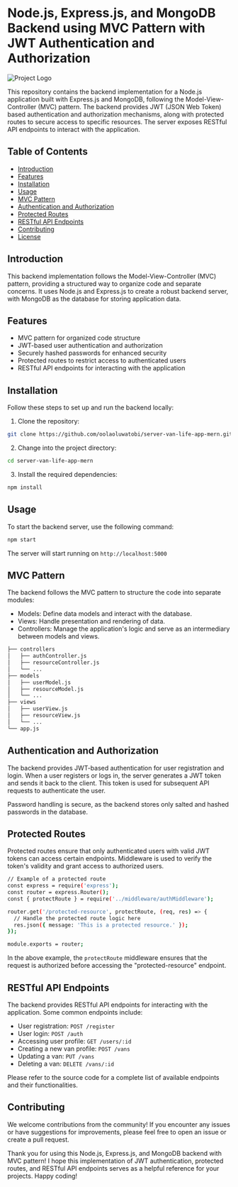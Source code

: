 # Node.js, Express.js, and MongoDB Backend using MVC Pattern with JWT Authentication and Authorization

![Project Logo](https://your-image-url.com)

This repository contains the backend implementation for a Node.js application built with Express.js and MongoDB, following the Model-View-Controller (MVC) pattern. The backend provides JWT (JSON Web Token) based authentication and authorization mechanisms, along with protected routes to secure access to specific resources. The server exposes RESTful API endpoints to interact with the application.

## Table of Contents

- [Introduction](#introduction)
- [Features](#features)
- [Installation](#installation)
- [Usage](#usage)
- [MVC Pattern](#mvc-pattern)
- [Authentication and Authorization](#authentication-and-authorization)
- [Protected Routes](#protected-routes)
- [RESTful API Endpoints](#restful-api-endpoints)
- [Contributing](#contributing)
- [License](#license)

## Introduction

This backend implementation follows the Model-View-Controller (MVC) pattern, providing a structured way to organize code and separate concerns. It uses Node.js and Express.js to create a robust backend server, with MongoDB as the database for storing application data.

## Features

- MVC pattern for organized code structure
- JWT-based user authentication and authorization
- Securely hashed passwords for enhanced security
- Protected routes to restrict access to authenticated users
- RESTful API endpoints for interacting with the application

## Installation

Follow these steps to set up and run the backend locally:

1. Clone the repository:

```bash
git clone https://github.com/oolaoluwatobi/server-van-life-app-mern.git
```

2. Change into the project directory:

```bash
cd server-van-life-app-mern
```

3. Install the required dependencies:
```bash
npm install
```

## Usage

To start the backend server, use the following command:

```bash
npm start
```

The server will start running on `http://localhost:5000`

## MVC Pattern

The backend follows the MVC pattern to structure the code into separate modules:

- Models:  Define data models and interact with the database.
- Views: Handle presentation and rendering of data.
- Controllers:  Manage the application's logic and serve as an intermediary between models and views.

```bash
├── controllers
│   ├── authController.js
│   ├── resourceController.js
│   └── ...
├── models
│   ├── userModel.js
│   ├── resourceModel.js
│   └── ...
├── views
│   ├── userView.js
│   ├── resourceView.js
│   └── ...
└── app.js
```

##  Authentication and Authorization

The backend provides JWT-based authentication for user registration and login. When a user registers or logs in, the server generates a JWT token and sends it back to the client. This token is used for subsequent API requests to authenticate the user.

Password handling is secure, as the backend stores only salted and hashed passwords in the database.

##  Protected Routes

Protected routes ensure that only authenticated users with valid JWT tokens can access certain endpoints. Middleware is used to verify the token's validity and grant access to authorized users.

```bash
// Example of a protected route
const express = require('express');
const router = express.Router();
const { protectRoute } = require('../middleware/authMiddleware');

router.get('/protected-resource', protectRoute, (req, res) => {
  // Handle the protected route logic here
  res.json({ message: 'This is a protected resource.' });
});

module.exports = router;

```

In the above example, the `protectRoute` middleware ensures that the request is authorized before accessing the "protected-resource" endpoint.

## RESTful API Endpoints

The backend provides RESTful API endpoints for interacting with the application. Some common endpoints include:

- User registration: `POST /register`
- User login: `POST /auth`
- Accessing user profile: `GET /users/:id`
- Creating a new van profile: `POST /vans`
- Updating a van: `PUT /vans`
- Deleting a van: `DELETE /vans/:id`

Please refer to the source code for a complete list of available endpoints and their functionalities.

## Contributing

We welcome contributions from the community! If you encounter any issues or have suggestions for improvements, please feel free to open an issue or create a pull request.

Thank you for using this Node.js, Express.js, and MongoDB backend with MVC pattern! I hope this implementation of JWT authentication, protected routes, and RESTful API endpoints serves as a helpful reference for your projects. Happy coding!
